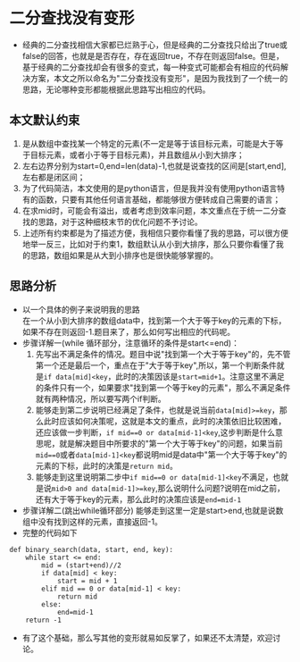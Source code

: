 # 二分查找没有变形
+ 经典的二分查找相信大家都已烂熟于心，但是经典的二分查找只给出了true或false的回答，也就是是否存在，存在返回true，不存在则返回false。但是，基于经典的二分查找却会有很多的变式，每一种变式可能都会有相应的代码解决方案，本文之所以命名为"二分查找没有变形"，是因为我找到了一个统一的思路，无论哪种变形都能根据此思路写出相应的代码。  

## 本文默认约束
1. 是从数组中查找某一个特定的元素(不一定是等于该目标元素，可能是大于等于目标元素，或者小于等于目标元素)，并且数组从小到大排序；
2. 左右边界分别为start=0,end=len(data)-1,也就是说查找的区间是[start,end],左右都是闭区间；
3. 为了代码简洁，本文使用的是python语言，但是我并没有使用python语言特有的函数，只要有其他任何语言基础，都能够很方便转成自己需要的语言；
4. 在求mid时，可能会有溢出，或者考虑到效率问题，本文重点在于统一二分查找的思路，对于这种细枝末节的优化问题不予讨论。
5. 上述所有约束都是为了描述方便，我相信只要你看懂了我的思路，可以很方便地举一反三，比如对于约束1，数组默认从小到大排序，那么只要你看懂了我的思路，数组如果是从大到小排序也是很快能够掌握的。

## 思路分析
+ 以一个具体的例子来说明我的思路  
	在一个从小到大排序的数组data中，找到第一个大于等于key的元素的下标，如果不存在则返回-1.题目来了，那么如何写出相应的代码呢。
+ 步骤详解一(while 循环部分，注意循环的条件是start<=end)：
	1. 先写出不满足条件的情况。题目中说"找到第一个大于等于key"的，先不管第一个还是最后一个，重点在于"大于等于key",所以，第一个判断条件就是```if data[mid]<key```，此时的决策因该是```start=mid+1```。注意这里不满足的条件只有一个，如果要求"找到第一个等于key的元素"，那么不满足条件就有两种情况，所以要写两个if判断。
	2. 能够走到第二步说明已经满足了条件，也就是说当前```data[mid]>=key```，那么此时应该如何决策呢，这就是本文的重点，此时的决策依旧比较困难，还应该做一步判断，```if mid==0 or data[mid-1]<key```,这步判断是什么意思呢，就是解决题目中所要求的"第一个大于等于key"的问题，如果当前```mid==0```或者```data[mid-1]<key```都说明mid是data中"第一个大于等于key"的元素的下标，此时的决策是```return mid```。
	3. 能够走到这里说明第二步中```if mid==0 or data[mid-1]<key```不满足，也就是说```mid>0 and data[mid-1]>=key```,那么说明什么问题?说明在mid之前，还有大于等于key的元素，那么此时的决策应该是```end=mid-1```
+ 步骤详解二(跳出while循环部分)
	能够走到这里一定是start>end,也就是说数组中没有找到这样的元素，直接返回-1。
+ 完整的代码如下

```
def binary_search(data, start, end, key):
    while start <= end:
        mid = (start+end)//2
        if data[mid] < key:
            start = mid + 1
        elif mid == 0 or data[mid-1] < key:
            return mid
        else:
            end=mid-1
    return -1
```
+ 有了这个基础，那么写其他的变形就易如反掌了，如果还不太清楚，欢迎讨论。